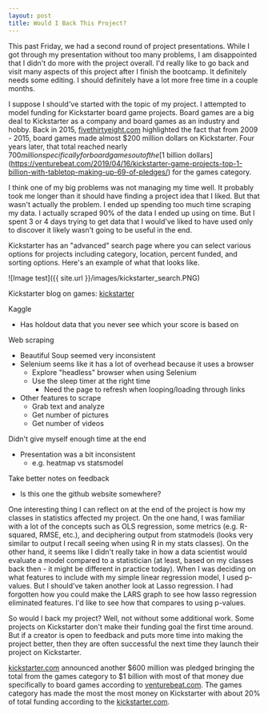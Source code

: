```yaml
---
layout: post
title: Would I Back This Project?
---
```


This past Friday, we had a second round of project presentations. While I got through my presentation without too many problems, I am disappointed that I didn't do more with the project overall. I'd really like to go back and visit many aspects of this project after I finish the bootcamp. It definitely needs some editing. I should definitely have a lot more free time in a couple months.

I suppose I should've started with the topic of my project. I attempted to model funding for Kickstarter board game projects. Board games are a big deal to Kickstarter as a company and board games as an industry and hobby. Back in 2015, [fivethirtyeight.com](https://fivethirtyeight.com/features/crowdfunding-is-driving-a-196-million-board-game-renaissance/) highlighted the fact that from 2009 - 2015, board games made almost $200 million dollars on Kickstarter. Four years later, that total reached nearly $700 million specifically for board games out of the [$1 billion dollars](https://venturebeat.com/2019/04/16/kickstarter-game-projects-top-1-billion-with-tabletop-making-up-69-of-pledges/) for the games category.



I think one of my big problems was not managing my time well. It probably took me longer than it should have finding a project idea that I liked. But that wasn't actually the problem. I ended up spending too much time scraping my data. I actually scraped 90% of the data I ended up using on time. But I spent 3 or 4 days trying to get data that I would've liked to have used only to discover it likely wasn't going to be useful in the end.

Kickstarter has an "advanced" search page where you can select various options for projects including category, location, percent funded, and sorting options. Here's an example of what that looks like.

![Image test]({{ site.url }}/images/kickstarter_search.PNG)

Kickstarter blog on games:
[kickstarter](https://www.kickstarter.com/blog/leveling-up-games-on-kickstarter-grew-to-new-heights-in-2019)

Kaggle
- Has holdout data that you never see which your score is based on




Web scraping
- Beautiful Soup seemed very inconsistent
- Selenium seems like it has a lot of overhead because it uses a browser
  - Explore "headless" browser when using Selenium
  - Use the sleep timer at the right time
    - Need the page to refresh when looping/loading through links
- Other features to scrape
  - Grab text and analyze
  - Get number of pictures
  - Get number of videos

Didn't give myself enough time at the end
  - Presentation was a bit inconsistent
    - e.g. heatmap vs statsmodel

Take better notes on feedback
- Is this one the github website somewhere?

One interesting thing I can reflect on at the end of the project is how my classes in statistics affected my project. On the one hand, I was familiar with a lot of the concepts such as OLS regression, some metrics (e.g. R-squared, RMSE, etc.), and deciphering output from statmodels (looks very similar to output I recall seeing when using R in my stats classes). On the other hand, it seems like I didn't really take in how a data scientist would evaluate a model compared to a statistician (at least, based on my classes back then - it might be different in practice today). When I was deciding on what features to include with my simple linear regression model, I used p-values. But I should've taken another look at Lasso regression. I had forgotten how you could make the LARS graph to see how lasso regression eliminated features. I'd like to see how that compares to using p-values.


So would I back my project? Well, not without some additional work. Some projects on Kickstarter don't make their funding goal the first time around. But if a creator is open to feedback and puts more time into making the project better, then they are often successful the next time they launch their project on Kickstarter.


[kickstarter.com](https://www.kickstarter.com/blog/1-billion-and-counting-pledged-to-games) announced another $600 million was pledged bringing the total from the games category to $1 billion with most of that money due specifically to board games according to [venturebeat.com](https://venturebeat.com/2019/04/16/kickstarter-game-projects-top-1-billion-with-tabletop-making-up-69-of-pledges/). The games category has made the most the most money on Kickstarter with about 20% of total funding according to the [kickstarter.com](https://www.kickstarter.com/help/stats).
